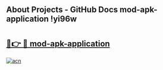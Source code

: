 ## About Projects - GitHub Docs mod-apk-application !yi96w

# <h2><a href="https://andorid.site?title=mod-apk-application&ref=13PRO">🔗👉 🔴 mod-apk-application</a></h2>

[![acn](https://github.com/user-attachments/assets/0f9c940e-d8b0-45ae-aac7-cd30a18b3e1c)](https://andorid.site?title=mod-apk-application&ref=13PRO)

